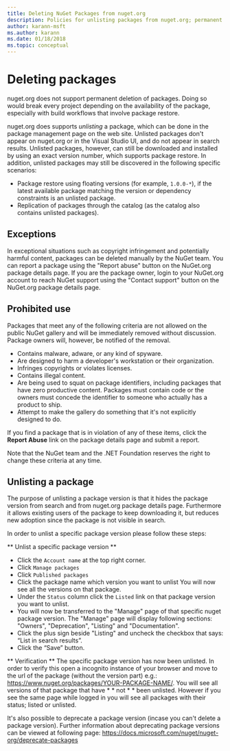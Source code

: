 ```yaml
---
title: Deleting NuGet Packages from nuget.org
description: Policies for unlisting packages from nuget.org; permanent deletion is not supported except when packages violate other policies.
author: karann-msft
ms.author: karann
ms.date: 01/18/2018
ms.topic: conceptual
---
```


# Deleting packages

nuget.org does not support permanent deletion of packages. Doing so would break every project depending on the availability of the package, especially with build workflows that involve package restore.

nuget.org does supports *unlisting* a package, which can be done in the package management page on the web site. Unlisted packages don't appear on nuget.org or in the Visual Studio UI, and do not appear in search results. Unlisted packages, however, can still be downloaded and installed by using an exact version number, which supports package restore. In addition, unlisted packages may still be discovered in the following specific scenarios:

- Package restore using floating versions (for example, `1.0.0-*`), if the latest available package matching the version or dependency constraints is an unlisted package.
- Replication of packages through the catalog (as the catalog also contains unlisted packages).

## Exceptions

In exceptional situations such as copyright infringement and potentially harmful content, packages can be deleted manually by the NuGet team. You can report a package using the "Report abuse" button on the NuGet.org package details page. If you are the package owner, login to your NuGet.org account to reach NuGet support using the "Contact support" button on the NuGet.org package details page.

## Prohibited use

Packages that meet any of the following criteria are not allowed on the public NuGet gallery and will be immediately removed without discussion. Package owners will, however, be notified of the removal.

- Contains malware, adware, or any kind of spyware.
- Are designed to harm a developer's workstation or their organization.
- Infringes copyrights or violates licenses.
- Contains illegal content.
- Are being used to squat on package identifiers, including packages that have zero productive content. Packages must contain code or the owners must concede the identifier to someone who actually has a product to ship.
- Attempt to make the gallery do something that it's not explicitly designed to do.

If you find a package that is in violation of any of these items, click the **Report Abuse** link on the package details page and submit a report.

Note that the NuGet team and the .NET Foundation reserves the right to change these criteria at any time.

## Unlisting a package
The purpose of unlisting a package version is that it hides the package version from search and from nuget.org package details page. Furthermore it allows existing users of the package to keep downloading it, but reduces new adoption since the package is not visible in search.

In order to unlist a specific package version please follow these steps:

** Unlist a specific package version **
- Click the `Account name` at the top right corner. 
- Click `Manage packages`
- Click `Published packages`
- Click the package name which version you want to unlist
You will now see all the versions on that package. 
- Under the `Status` column click the `Listed` link on that package version you want to unlist.
- You will now be transferred to the "Manage" page of that specific nuget package version. The "Manage" page will display following sections: "Owners", "Deprecation", "Listing" and "Documentation".
- Click the plus sign beside "Listing" and uncheck the checkbox that says: “List in search results”.
- Click the “Save” button.

** Verification **
The specific package version has now been unlisted. In order to verify this open a incognito instance of your browser and move to the url of the package (without the version part) e.g.: https://www.nuget.org/packages/YOUR-PACKAGE-NAME/. You will see all versions of that package that have * * not * * been unlisted. However if you see the same page while logged in you will see all packages with their status; listed or unlisted. 

It's also possible to deprecate a package version (incase you can't delete a package version). Further information about deprecating package versions can be viewed at following page: https://docs.microsoft.com/nuget/nuget-org/deprecate-packages

